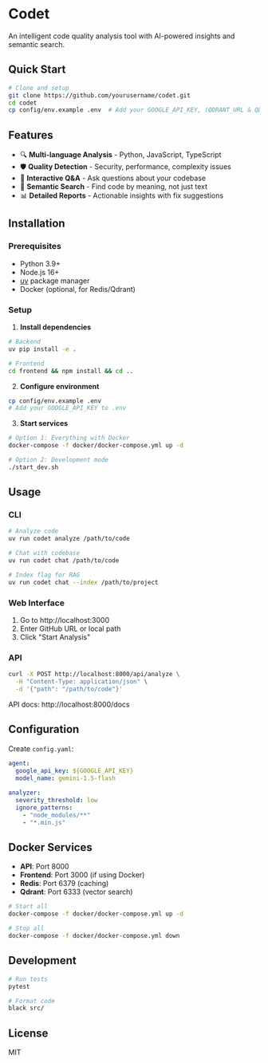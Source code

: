 # Codet

An intelligent code quality analysis tool with AI-powered insights and semantic search.

## Quick Start

```bash
# Clone and setup
git clone https://github.com/yourusername/codet.git
cd codet
cp config/env.example .env  # Add your GOOGLE_API_KEY, (QDRANT_URL & QDRANT_API_KEY if using QDRANT cloud [PREFERRED])
```

## Features

- 🔍 **Multi-language Analysis** - Python, JavaScript, TypeScript
- 🛡️ **Quality Detection** - Security, performance, complexity issues  
- 💬 **Interactive Q&A** - Ask questions about your codebase
- 🔎 **Semantic Search** - Find code by meaning, not just text
- 📊 **Detailed Reports** - Actionable insights with fix suggestions

## Installation

### Prerequisites
- Python 3.9+
- Node.js 16+
- [uv](https://docs.astral.sh/uv/) package manager
- Docker (optional, for Redis/Qdrant)

### Setup

1. **Install dependencies**
```bash
# Backend
uv pip install -e .

# Frontend
cd frontend && npm install && cd ..
```

2. **Configure environment**
```bash
cp config/env.example .env
# Add your GOOGLE_API_KEY to .env
```

3. **Start services**
```bash
# Option 1: Everything with Docker
docker-compose -f docker/docker-compose.yml up -d

# Option 2: Development mode
./start_dev.sh
```

## Usage

### CLI
```bash
# Analyze code
uv run codet analyze /path/to/code

# Chat with codebase
uv run codet chat /path/to/code

# Index flag for RAG
uv run codet chat --index /path/to/project
```

### Web Interface
1. Go to http://localhost:3000
2. Enter GitHub URL or local path
3. Click "Start Analysis"

### API
```bash
curl -X POST http://localhost:8000/api/analyze \
  -H "Content-Type: application/json" \
  -d '{"path": "/path/to/code"}'
```

API docs: http://localhost:8000/docs

## Configuration

Create `config.yaml`:
```yaml
agent:
  google_api_key: ${GOOGLE_API_KEY}
  model_name: gemini-1.5-flash
  
analyzer:
  severity_threshold: low
  ignore_patterns:
    - "node_modules/**"
    - "*.min.js"
```

## Docker Services

- **API**: Port 8000
- **Frontend**: Port 3000 (if using Docker)
- **Redis**: Port 6379 (caching)
- **Qdrant**: Port 6333 (vector search)

```bash
# Start all
docker-compose -f docker/docker-compose.yml up -d

# Stop all
docker-compose -f docker/docker-compose.yml down
```

## Development

```bash
# Run tests
pytest

# Format code
black src/
```

## License

MIT